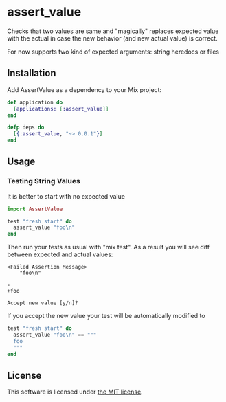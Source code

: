 # assert_value

Checks that two values are same and "magically" replaces expected value
with the actual in case the new behavior (and new actual value) is correct.

For now supports two kind of expected arguments: string heredocs or files


## Installation

Add AssertValue as a dependency to your Mix project:

```elixir
def application do
  [applications: [:assert_value]]
end

defp deps do
  [{:assert_value, "~> 0.0.1"}]
end
```

## Usage

### Testing String Values

It is better to start with no expected value

```elixir
import AssertValue

test "fresh start" do
  assert_value "foo\n"
end
```
Then run your tests as usual with "mix test".
As a result you will see diff between expected and actual values:
```
<Failed Assertion Message>
    "foo\n"

-
+foo

Accept new value [y/n]?
```
If you accept the new value your test will be automatically modified to
```elixir
test "fresh start" do
  assert_value "foo\n" == """
  foo
  """
end
```

## License

This software is licensed under [the MIT license](LICENSE).
